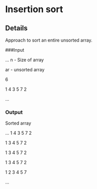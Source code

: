 # Insertion sort 

## Details

Approach to sort an entire unsorted array.

###Input

...
n - Size of array

ar - unsorted array

6

1 4 3 5 7 2

...

### Output

Sorted array

...
1 4 3 5 7 2

1 3 4 5 7 2

1 3 4 5 7 2

1 3 4 5 7 2

1 2 3 4 5 7

...